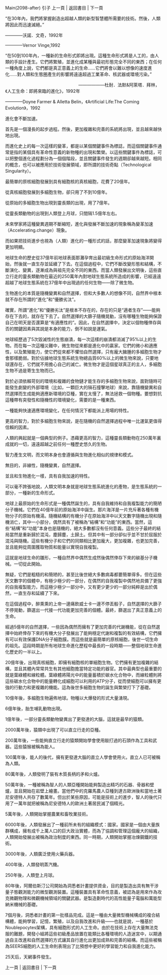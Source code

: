 Main(2098-after) 引子 上一頁 | 返回書目 | 下一頁 



“在30年內，我們將掌握創造出超越人類的新型智慧體所需要的技術。然後，人類將因此而迅速滅絕。”

————沃諾．文奇，1992年

————Vernor Vinge,1992





“在50到100年內，一種新的生命形式即將出現。這種生命形式將是人工的，由人類的手設計產生。它們將繁殖，並進化成某種與最初形態完全不同的東西；在任何一種角度上說，它們都是真正意義上的生命……它們將會以難以想像的速度進化……對人類和生態圈產生的影響將遠遠超過工業革命、核武器或環境污染。”

&nbsp;&nbsp; 　　　　　　　　　　　　　　　　——————杜耐．法默&amp;阿萊塔．拜林，《人工生命：即將來臨的進化》，1992年

————Doyne Farmer &amp; Alletta Belin，《Artificial Life:The Coming Evolution》，1992







進化會不斷加速。

首先是一個漫長的起步過程。然後，更加複雜和完善的系統將出現，並且越來越快地出現。

而進化史上的每一次這樣的變革，都是以某個關鍵事件為標誌，而這個關鍵事件通常是指的某個具有革命性意義的新物種的出現和繁榮。以這些關鍵事件為標誌，可以把整個進化過程劃分為一個個階段，並且關鍵事件發生的週期卻越來越短。相同的概念，也可以被應用於技術發展領域，即所謂的技術奇點（Technological Singularity）。

最簡單的原核細胞發展到具有細胞核的真核細胞，花費了20億年。

從真核細胞發展到多細胞生物，卻只用了不到10億年。

從原始的多細胞生物出現到靈長類的出現，用了7億年。

從靈長類動物的出現到人類登上月球，只間隔1.5億年左右。

未來學家將這種變異週期不斷縮短，進化與發展不斷加速的現象稱為變革加速（Accelerating.change）現象。

而如果把技術進步也視為（人類）進化的一種形式的話，那麼變革加速現象將變得更加明顯。

地球生命的歷史從37億年前地球表面那灘孕育出最初級生命形式的原始海洋開始，然後就一直生存並延續了下去。在這個過程中，它們不斷改變形態和結構，不斷演化、變異，逐漸成為與祖先完全不同的東西。而當人類發展出文明後，這些直立行走的靈長類動物在最近的250萬年內對地球生態系統所造成的影響，已經遠遠超越了地球生態系統在37億年中出現過的任何生物——除了微生物。



生物進化的本質是隨機變異和自然選擇，但和大多數人的想像不同，自然界中根本就不存在所謂的“進化”和“優勝劣汰”。

確實，所謂“進化”和“優勝劣汰”是根本不存在的，存在的只是“適者生存”——能夠存在下去的，就存在下去了。自然選擇的大篩子隨機晃動，沒有哪種生物能夠保證自己在明天是否還算是“有適應性的”。因此，在自然選擇中，決定以個物種倖存與否的關鍵因素與其說是本身的能力，倒不如說是運氣。

地球經歷過了5次毀滅性的生態崩潰，每一次這樣的崩潰都消滅了95%以上的生物。而在每一次這種災難中，微生物從來都是進化中的贏家。它們的微小和適應性，以及繁殖能力，使它們從來都不懼怕自然選擇，只有龐大臃腫的多細胞生物才會那樣脆弱。對於佔據地球生態系統生物總品質60%以上的微生物來說，只要地球還存在，它們就不用擔心自己的滅亡。微生物才是這個星球真正的主人，多細胞生物不過是寄生生物而已。

對於必須依賴苛刻的環境和複雜的食物鏈才能生存的多細胞生物來說，面對隨時可能發生劇變的外部環境（比如，一顆巨大的隕石撞擊地球）來說，靠隨機變異和自然選擇而生成能夠適應新環境的亞種，實在太慢了，無法拯救一個物種。要想對抗這種帶有突發性和隨機性的環境變化，需要的是一種東西。

一種能夠快速適應環境變化，在任何情況下都能派上用場的特性。

更高的智力，對於多細胞生物來說，是在隨機的自然選擇過程中唯一比運氣更值得信賴的因素。

人類的興起就是一個典型的例子。憑藉更高的智力，這種靈長類動物在250萬年裏成就的一切，遠遠超越之前任何一種歷史悠久的生物。

智力產生文明，而文明本身也會遵循與生物進化相似的規律和模式。

無目的，非線性，隨機變異，自然選擇。

並且和生物進化一樣，具有自我加速的特性。

可以毫不誇張地說，人類文明本身就是地球生態系統進化的產物，是生態系統的一部分，一種新的生命形式。



地球上最原始的生命形式是一種偶然誕生的，具有自我維持和自我複製能力的簡陋分子機械。它們在40億年前的原始海洋中誕生。那片海洋是一片充斥著各種有機物分子的原始有機湯。隨機結構的有機分子在原始海洋中以天文數字隨機出現和隨機消亡，其中一小部分，偶然具有了被稱為“結構”和“功能”的東西。當然，這些“結構”和“功能”本身也是隨機的，絕大多數都沒有任何意義。這些分子最終的結局當然是重新歸於混沌，塵歸塵，土歸土。但其中有一部分卻似乎並不甘於屈服於混沌與隨機。這些有機分子和它們的同類相比更加龐大，更加複雜，也更加完善，並且能夠從周圍獲取物質和能量以實現自我複製。

這就是地球生命的雛形，一種自然界中偶然生成然後偶然倖存下來的碳基分子機械。一切從此開始。



無疑，它們是粗糙的和簡陋的，甚至比後世絕大多數病毒都要簡單得多。但在這些天文數字的個體中，有極少極少的一部分，在偶然的自我複製中偶然地具備了更強的自我複製能力，而這極少極少一部分中，又有更少更少的一部分純粹是出於偶然，一直生存和延續了下來。

在這個過程中，醉熏熏的上帝一邊痛飲威士卡一邊不停丟骰子，自然選擇的大篩子不停晃動，篩選出一代接一代功能更加完善的個體。最終，篩選出了真正意義上的生命。



經過5億年的自然選擇，一些因為偶然而擁有了更加完善的代謝機能，從在自然選擇中始終倖存下來的有機大分子發展出了能夠穩定代謝和複製的有效結構，它們擁有可以有效保護DNA分子細胞膜。而這些就是最簡單的原核細胞，後世一切生命的祖先。這段時期是所有地球生命進化歷程中最長的一段時期——整個地球生命進化歷史的一半以上。



20億年後，出現真核細胞，即擁有細胞核的單細胞生物。它們擁有更加複雜的結構，並且其體內常常共生有其他細胞擔當特定功能的器官。其中最典型也最重要的就是葉綠體和線粒體。葉綠體將陽光中的能量蓄積於碳水化合物中，而線粒體則將這些碳水化合物中的能量轉化成細胞可以利用的ATP分子，從而使細胞可以擁有更強的行動力和更複雜的機能。這為後世多細胞生物的誕生與繁榮打下了基礎。



10億年後，多細胞生物遍佈地球。物種以大爆發的形式大量湧現。



6億年後，胎生哺乳動物出現。



1億年後，一部分靈長類動物變異出了更發達的大腦，這就是最早的猿類。



2000萬年後，猿類中出現了可以直立行走的亞種。



200萬年後，一些能夠直立行走的猿類開始學會使用敲打過的石頭作為工具和武器。這些猿猴被稱為能人。



100萬年後，能人的後代，擁有更發達大腦的直立人學會使用火。直立人已可被稱為人類。



80萬年後，人類發明了裝有木質長柄的矛和火爐。



50萬年後，一種被稱為智人的人類亞種開始能夠製造出精巧的石器、骨器和壁爐，並且開始在岩壁上繪畫。當他們中的克羅馬農人亞種到達古歐洲後和當地土著尼安德特人共存了數萬年。但出於某些原因，可能是技術上的進步，智人的後代只用了一萬年就把被稱為尼安德特人的歐洲土著居民滅了個精光。



5萬年後，人類開始掌握農業和畜牧業技術。



6000年後，人類發展出了一種前所未有的組織模式：國家。國家是一個由大量族群構成，擁有成千上萬人口的巨大政治實體，而為了協調和管理這個龐大的組織，人類開始發展出被稱為政治制度的東西。同一時期，人類開始掌握冶煉鋼鐵的技術。



3000年後，人類廣泛使用火藥兵器。



400年後，人類發明蒸汽機。



250年後，人類登上月球。



80年後，阿爾伯斯汀公司開始為洞悉者計畫提供資金，目的是製造出具有無干涉量子態觀測能力的微型觀測裝置。這種裝置具有革命性意義，被認為是用來作為攻克微觀物理和微觀機械領域的關鍵武器。是製造劃時代的高性能量子電腦和萬能型納米機械的基礎。



7個月後，洞悉者計畫的第一批樣品完成。這是一種由大量微型機械構成的複合結構體，能夠學習，記憶，繁殖，以及自我改進和升級——也就是說，一種基於Noublepocytes架構，具有細胞形式的人工生命。由於在技術上存在大量無法克服的難題，開發小組將這些初級產品放置在能類比各種環境的人造迷宮中，以期通過自主改進和自然選擇的方式讓其自行進化出更加成熟和完善的結構。而這些被稱為SEERS細胞的人工生命則表現出了比預想中更好的學習能力和自我進化能力。



25天后，天網事件發生。





  上一頁 | 返回書目 | 下一頁       


